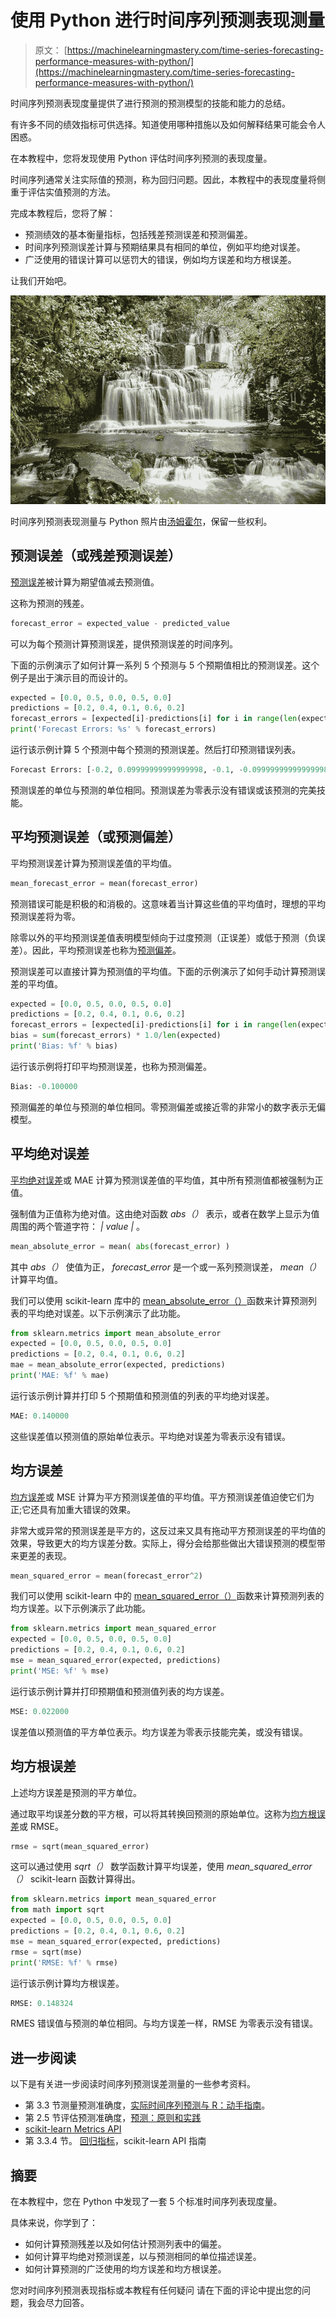 # 使用 Python 进行时间序列预测表现测量

> 原文： [https://machinelearningmastery.com/time-series-forecasting-performance-measures-with-python/](https://machinelearningmastery.com/time-series-forecasting-performance-measures-with-python/)

时间序列预测表现度量提供了进行预测的预测模型的技能和能力的总结。

有许多不同的绩效指标可供选择。知道使用哪种措施以及如何解释结果可能会令人困惑。

在本教程中，您将发现使用 Python 评估时间序列预测的表现度量。

时间序列通常关注实际值的预测，称为回归问题。因此，本教程中的表现度量将侧重于评估实值预测的方法。

完成本教程后，您将了解：

*   预测绩效的基本衡量指标，包括残差预测误差和预测偏差。
*   时间序列预测误差计算与预期结果具有相同的单位，例如平均绝对误差。
*   广泛使用的错误计算可以惩罚大的错误，例如均方误差和均方根误差。

让我们开始吧。

![Time Series Forecasting Performance Measures With Python](img/cbffbfe7ae4e747e3ecd6d21d63ab45d.jpg)

时间序列预测表现测量与 Python
照片由[汤姆霍尔](https://www.flickr.com/photos/tom_hall_nz/14917023204/)，保留一些权利。

## 预测误差（或残差预测误差）

[预测误差](https://en.wikipedia.org/wiki/Forecast_error)被计算为期望值减去预测值。

这称为预测的残差。

```py
forecast_error = expected_value - predicted_value
```

可以为每个预测计算预测误差，提供预测误差的时间序列。

下面的示例演示了如何计算一系列 5 个预测与 5 个预期值相比的预测误差。这个例子是出于演示目的而设计的。

```py
expected = [0.0, 0.5, 0.0, 0.5, 0.0]
predictions = [0.2, 0.4, 0.1, 0.6, 0.2]
forecast_errors = [expected[i]-predictions[i] for i in range(len(expected))]
print('Forecast Errors: %s' % forecast_errors)
```

运行该示例计算 5 个预测中每个预测的预测误差。然后打印预测错误列表。

```py
Forecast Errors: [-0.2, 0.09999999999999998, -0.1, -0.09999999999999998, -0.2]
```

预测误差的单位与预测的单位相同。预测误差为零表示没有错误或该预测的完美技能。

## 平均预测误差（或预测偏差）

平均预测误差计算为预测误差值的平均值。

```py
mean_forecast_error = mean(forecast_error)
```

预测错误可能是积极的和消极的。这意味着当计算这些值的平均值时，理想的平均预测误差将为零。

除零以外的平均预测误差值表明模型倾向于过度预测（正误差）或低于预测（负误差）。因此，平均预测误差也称为[预测偏差](https://en.wikipedia.org/wiki/Forecast_bias)。

预测误差可以直接计算为预测值的平均值。下面的示例演示了如何手动计算预测误差的平均值。

```py
expected = [0.0, 0.5, 0.0, 0.5, 0.0]
predictions = [0.2, 0.4, 0.1, 0.6, 0.2]
forecast_errors = [expected[i]-predictions[i] for i in range(len(expected))]
bias = sum(forecast_errors) * 1.0/len(expected)
print('Bias: %f' % bias)
```

运行该示例将打印平均预测误差，也称为预测偏差。

```py
Bias: -0.100000
```

预测偏差的单位与预测的单位相同。零预测偏差或接近零的非常小的数字表示无偏模型。

## 平均绝对误差

[平均绝对误差](https://en.wikipedia.org/wiki/Mean_absolute_error)或 MAE 计算为预测误差值的平均值，其中所有预测值都被强制为正值。

强制值为正值称为绝对值。这由绝对函数 _abs（）_ 表示，或者在数学上显示为值周围的两个管道字符： _| value |_ 。

```py
mean_absolute_error = mean( abs(forecast_error) )
```

其中 _abs（）_ 使值为正， _forecast_error_ 是一个或一系列预测误差， _mean（）_ 计算平均值。

我们可以使用 scikit-learn 库中的 [mean_absolute_error（）](http://scikit-learn.org/stable/modules/generated/sklearn.metrics.mean_absolute_error.html#sklearn.metrics.mean_absolute_error)函数来计算预测列表的平均绝对误差。以下示例演示了此功能。

```py
from sklearn.metrics import mean_absolute_error
expected = [0.0, 0.5, 0.0, 0.5, 0.0]
predictions = [0.2, 0.4, 0.1, 0.6, 0.2]
mae = mean_absolute_error(expected, predictions)
print('MAE: %f' % mae)
```

运行该示例计算并打印 5 个预期值和预测值的列表的平均绝对误差。

```py
MAE: 0.140000
```

这些误差值以预测值的原始单位表示。平均绝对误差为零表示没有错误。

## 均方误差

[均方误差](https://en.wikipedia.org/wiki/Mean_squared_error)或 MSE 计算为平方预测误差值的平均值。平方预测误差值迫使它们为正;它还具有加重大错误的效果。

非常大或异常的预测误差是平方的，这反过来又具有拖动平方预测误差的平均值的效果，导致更大的均方误差分数。实际上，得分会给那些做出大错误预测的模型带来更差的表现。

```py
mean_squared_error = mean(forecast_error^2)
```

我们可以使用 scikit-learn 中的 [mean_squared_error（）](http://scikit-learn.org/stable/modules/generated/sklearn.metrics.mean_squared_error.html)函数来计算预测列表的均方误差。以下示例演示了此功能。

```py
from sklearn.metrics import mean_squared_error
expected = [0.0, 0.5, 0.0, 0.5, 0.0]
predictions = [0.2, 0.4, 0.1, 0.6, 0.2]
mse = mean_squared_error(expected, predictions)
print('MSE: %f' % mse)
```

运行该示例计算并打印预期值和预测值列表的均方误差。

```py
MSE: 0.022000
```

误差值以预测值的平方单位表示。均方误差为零表示技能完美，或没有错误。

## 均方根误差

上述均方误差是预测的平方单位。

通过取平均误差分数的平方根，可以将其转换回预测的原始单位。这称为[均方根误差](https://en.wikipedia.org/wiki/Root-mean-square_deviation)或 RMSE。

```py
rmse = sqrt(mean_squared_error)
```

这可以通过使用 _sqrt（）_ 数学函数计算平均误差，使用 _mean_squared_error（）_ scikit-learn 函数计算得出。

```py
from sklearn.metrics import mean_squared_error
from math import sqrt
expected = [0.0, 0.5, 0.0, 0.5, 0.0]
predictions = [0.2, 0.4, 0.1, 0.6, 0.2]
mse = mean_squared_error(expected, predictions)
rmse = sqrt(mse)
print('RMSE: %f' % rmse)
```

运行该示例计算均方根误差。

```py
RMSE: 0.148324
```

RMES 错误值与预测的单位相同。与均方误差一样，RMSE 为零表示没有错误。

## 进一步阅读

以下是有关进一步阅读时间序列预测误差测量的一些参考资料。

*   第 3.3 节测量预测准确度，[实际时间序列预测与 R：动手指南](http://www.amazon.com/dp/0997847913?tag=inspiredalgor-20)。
*   第 2.5 节评估预测准确度，[预测：原则和实践](http://www.amazon.com/dp/0987507109?tag=inspiredalgor-20)
*   [scikit-learn Metrics API](http://scikit-learn.org/stable/modules/classes.html#module-sklearn.metrics)
*   第 3.3.4 节。 [回归指标](http://scikit-learn.org/stable/modules/model_evaluation.html#regression-metrics)，scikit-learn API 指南

## 摘要

在本教程中，您在 Python 中发现了一套 5 个标准时间序列表现度量。

具体来说，你学到了：

*   如何计算预测残差以及如何估计预测列表中的偏差。
*   如何计算平均绝对预测误差，以与预测相同的单位描述误差。
*   如何计算预测的广泛使用的均方误差和均方根误差。

您对时间序列预测表现指标或本教程有任何疑问
请在下面的评论中提出您的问题，我会尽力回答。